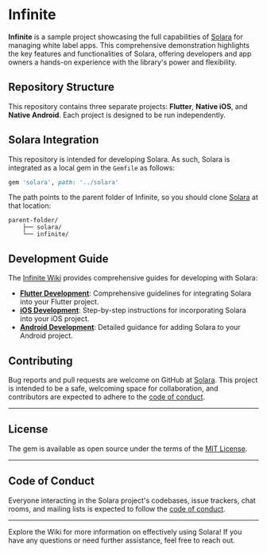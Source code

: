# Infinite

**Infinite** is a sample project showcasing the full capabilities of [Solara](https://github.com/Solara-Kit/Solara) for managing white label apps. This comprehensive demonstration highlights the key features and functionalities of Solara, offering developers and app owners a hands-on experience with the library's power and flexibility.

## Repository Structure

This repository contains three separate projects: **Flutter**, **Native iOS**, and **Native Android**. Each project is designed to be run independently.

## Solara Integration

This repository is intended for developing Solara. As such, Solara is integrated as a local gem in the `Gemfile` as follows:

```ruby
gem 'solara', path: '../solara'
```

The path points to the parent folder of Infinite, so you should clone [Solara](https://github.com/Solara-Kit/Solara) at that location:

```
parent-folder/
    ├── solara/
    └── infinite/
```

## Development Guide

The [Infinite Wiki](https://github.com/Solara-Kit/Infinite/wiki) provides comprehensive guides for developing with Solara:

- **[Flutter Development](https://github.com/Solara-Kit/Infinite/wiki/Flutter-Development)**: Comprehensive guidelines for integrating Solara into your Flutter project.
- **[iOS Development](https://github.com/Solara-Kit/Infinite/wiki/iOS-Development)**: Step-by-step instructions for incorporating Solara into your iOS project.
- **[Android Development](https://github.com/Solara-Kit/Infinite/wiki/Android-Development)**: Detailed guidance for adding Solara to your Android project.

## Contributing

Bug reports and pull requests are welcome on GitHub at [Solara](https://github.com/Solara-Kit/Solara). This project is
intended to be a safe, welcoming space for collaboration, and contributors are expected to adhere to
the [code of conduct](https://github.com/Solara-Kit/Solara/blob/main/etc/md/CODE_OF_CONDUCT.md).

---

## License

The gem is available as open source under the terms of the [MIT License](https://opensource.org/licenses/MIT).

---

## Code of Conduct

Everyone interacting in the Solara project's codebases, issue trackers, chat rooms, and mailing lists is expected to
follow the [code of conduct](https://github.com/Solara-Kit/Solara/blob/main/etc/md/CODE_OF_CONDUCT.md).

---

Explore the Wiki for more information on effectively using Solara! If you have any questions or need further assistance,
feel free to reach out.